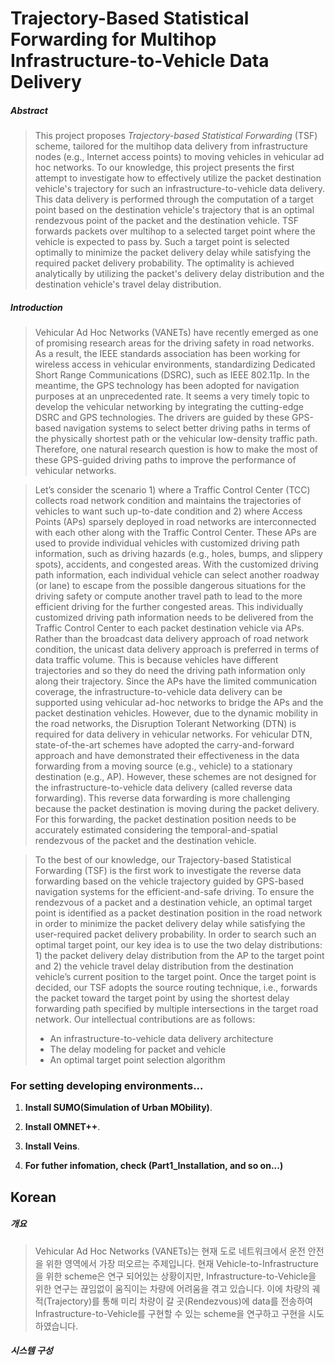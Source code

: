# Trajectory-Based Statistical Forwarding for Multihop Infrastructure-to-Vehicle Data Delivery


##### Abstract
>This project proposes _Trajectory-based Statistical Forwarding_ (TSF) scheme, tailored for the multihop data delivery from infrastructure nodes (e.g., Internet access points) to moving vehicles in vehicular ad hoc networks. To our knowledge, this project presents the first attempt to investigate how to effectively utilize the packet destination vehicle's trajectory for such an infrastructure-to-vehicle data delivery. This data delivery is performed through the computation of a target point based on the destination vehicle's trajectory that is an optimal rendezvous point of the packet and the destination vehicle. TSF forwards packets over multihop to a selected target point where the vehicle is expected to pass by. Such a target point is selected optimally to minimize the packet delivery delay while satisfying the required packet delivery probability. The optimality is achieved analytically by utilizing the packet's delivery delay distribution and the destination vehicle's travel delay distribution.


##### Introduction
>Vehicular Ad Hoc Networks (VANETs) have recently emerged as one of promising research areas for the driving safety in road networks. As a result, the IEEE standards association has been working for wireless access in vehicular environments, standardizing Dedicated Short Range Communications (DSRC), such as IEEE 802.11p. In the meantime, the GPS technology has been adopted for navigation purposes at an unprecedented rate. It seems a very timely topic to develop the vehicular networking by integrating the cutting-edge DSRC and GPS technologies. The drivers are guided by these GPS-based navigation systems to select better driving paths in terms of the physically shortest path or the vehicular low-density traffic path. Therefore, one natural research question is how to make the most of these GPS-guided driving paths to improve the performance of vehicular networks.

> Let’s consider the scenario 1) where a Traffic Control Center (TCC) collects road network condition and maintains the trajectories of vehicles to want such up-to-date condition and 2) where Access Points (APs) sparsely deployed in road networks are interconnected with
each other along with the Traffic Control Center. These APs are used to provide individual vehicles with customized driving path information, such as driving hazards (e.g., holes, bumps, and slippery spots), accidents, and congested areas. With the customized driving path information, each individual vehicle can select another roadway (or lane) to escape from the possible dangerous situations for the driving safety or compute another travel path to lead to the more efficient driving for the further congested areas.
This individually customized driving path information needs to be delivered from the Traffic Control Center to each packet destination vehicle via APs. Rather than the broadcast data delivery approach of road network condition, the unicast data delivery approach is preferred in terms of data traffic volume. This is because vehicles have different trajectories and so they do need the driving path
information only along their trajectory. Since the APs have the limited communication coverage, the infrastructure-to-vehicle data delivery can be supported using vehicular ad-hoc networks to bridge the APs and the packet destination vehicles. However, due to the dynamic mobility in the road networks, the Disruption Tolerant Networking (DTN) is required for data delivery in vehicular networks. For
vehicular DTN, state-of-the-art schemes have adopted the carry-and-forward approach and have demonstrated their effectiveness in the data forwarding from a moving source (e.g., vehicle) to a stationary destination (e.g., AP). However, these schemes are not designed for the infrastructure-to-vehicle data delivery (called reverse data forwarding). This reverse data forwarding is more challenging because the packet destination is moving during the packet delivery. For this forwarding, the packet destination position needs to be accurately
estimated considering the temporal-and-spatial rendezvous of the packet and the destination vehicle. 

> To the best of our knowledge, our Trajectory-based Statistical Forwarding (TSF) is the first work to investigate the reverse data forwarding based on the vehicle trajectory guided by GPS-based navigation systems for the efficient-and-safe driving. To ensure the rendezvous of a packet and a destination vehicle, an optimal target point is identified as a packet destination position in the road
network in order to minimize the packet delivery delay while satisfying the user-required packet delivery probability. In order to search such an optimal target point, our key idea is to use the two delay distributions: 1) the packet delivery delay distribution from the AP to the target point and 2) the vehicle travel delay distribution from the destination vehicle’s current position to the target point. Once the target point is decided, our TSF adopts the source routing technique, i.e., forwards the packet toward the target point by using the shortest delay forwarding path specified by multiple intersections in the target road network. Our intellectual contributions are as follows: 
> * An infrastructure-to-vehicle data delivery architecture
> * The delay modeling for packet and vehicle
> * An optimal target point selection algorithm


### For setting developing environments...
1. **Install SUMO(Simulation of Urban MObility)**.

2. **Install OMNET++**.

3. **Install Veins**.

4. **For futher infomation, check (Part1_Installation, and so on...)**



## Korean

##### 개요
>Vehicular Ad Hoc Networks (VANETs)는 현재 도로 네트워크에서 운전 안전을 위한 영역에서 가장 떠오르는 주제입니다. 현재 Vehicle-to-Infrastructure을 위한 scheme은 연구 되어있는 상황이지만, Infrastructure-to-Vehicle을 위한 연구는 끊임없이 움직이는 차량에 어려움을 겪고 있습니다. 이에 차량의 궤적(Trajectory)를 통해 미리 차량이 갈 곳(Rendezvous)에 data를 전송하여 Infrastructure-to-Vehicle를 구현할 수 있는 scheme을 연구하고 구현을 시도하였습니다.


##### 시스템 구성


